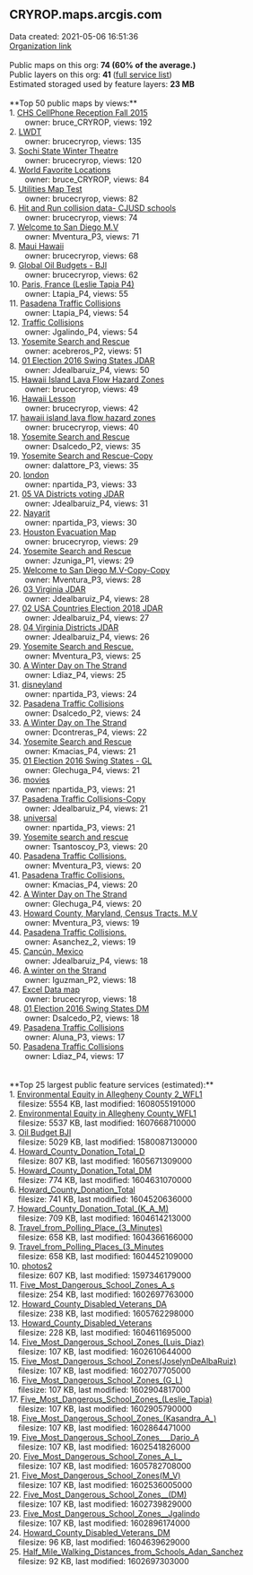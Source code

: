 <h2>CRYROP.maps.arcgis.com</h2> Data created: 2021-05-06 16:51:36 <br /><a target='new' href='https://CRYROP.maps.arcgis.com'>Organization link</a><br /><br />Public maps on this org: <b>74 (60% of the average.)</b><br />Public layers on this org: <b>41 </b>(<a target='new' href='https://services.arcgis.com/guma3AndJtGYXwCm/ArcGIS/rest/services'>full service list</a>)<br />Estimated storaged used by feature layers: <b>23 MB</b><br /><br />**Top 50 public maps by views:**<br />  1. <a target='new' href='https://www.arcgis.com/home/item.html?id=8a2290cf148647dbabac64ad7e029b01'>CHS CellPhone Reception Fall 2015</a> <br />  &nbsp;&nbsp;&nbsp;&nbsp; &nbsp;&nbsp;owner: bruce_CRYROP, views: 192<br />  2. <a target='new' href='https://www.arcgis.com/home/item.html?id=96a8aac6cae0479bb180777a8e0d5701'>LWDT</a> <br />  &nbsp;&nbsp;&nbsp;&nbsp; &nbsp;&nbsp;owner: brucecryrop, views: 135<br />  3. <a target='new' href='https://www.arcgis.com/home/item.html?id=412dd6cc13af42628ee44292e646c2be'>Sochi State Winter Theatre</a> <br />  &nbsp;&nbsp;&nbsp;&nbsp; &nbsp;&nbsp;owner: brucecryrop, views: 120<br />  4. <a target='new' href='https://www.arcgis.com/home/item.html?id=1cdaef7504714c999609985c3305038e'>World Favorite Locations</a> <br />  &nbsp;&nbsp;&nbsp;&nbsp; &nbsp;&nbsp;owner: bruce_CRYROP, views: 84<br />  5. <a target='new' href='https://www.arcgis.com/home/item.html?id=4e4bd5e3ac074895b5f943c1a9447baa'>Utilities Map Test</a> <br />  &nbsp;&nbsp;&nbsp;&nbsp; &nbsp;&nbsp;owner: brucecryrop, views: 82<br />  6. <a target='new' href='https://www.arcgis.com/home/item.html?id=c98af4fac4a846de878c0e9ef90e04ca'>Hit and Run collision data- CJUSD schools</a> <br />  &nbsp;&nbsp;&nbsp;&nbsp; &nbsp;&nbsp;owner: brucecryrop, views: 74<br />  7. <a target='new' href='https://www.arcgis.com/home/item.html?id=b577e41893834c90b33026d9eee0b73d'>Welcome to San Diego M.V</a> <br />  &nbsp;&nbsp;&nbsp;&nbsp; &nbsp;&nbsp;owner: Mventura_P3, views: 71<br />  8. <a target='new' href='https://www.arcgis.com/home/item.html?id=88e2b378e9b64b7992dda8ddd01312c8'>Maui Hawaii</a> <br />  &nbsp;&nbsp;&nbsp;&nbsp; &nbsp;&nbsp;owner: brucecryrop, views: 68<br />  9. <a target='new' href='https://www.arcgis.com/home/item.html?id=294ddfc385f246ffbf0a52f0d1754238'>Global Oil Budgets - BJI</a> <br />  &nbsp;&nbsp;&nbsp;&nbsp; &nbsp;&nbsp;owner: brucecryrop, views: 62<br />  10. <a target='new' href='https://www.arcgis.com/home/item.html?id=c370c34ac9024694baa67dd0e911b9bc'>Paris, France (Leslie Tapia P4)</a> <br />  &nbsp;&nbsp;&nbsp;&nbsp; &nbsp;&nbsp;owner: Ltapia_P4, views: 55<br />  11. <a target='new' href='https://www.arcgis.com/home/item.html?id=529a0b98d8a4467dac9d548a20ccadc8'>Pasadena Traffic Collisions</a> <br />  &nbsp;&nbsp;&nbsp;&nbsp; &nbsp;&nbsp;owner: Ltapia_P4, views: 54<br />  12. <a target='new' href='https://www.arcgis.com/home/item.html?id=19080bb339d04e55adb98e15c476bfd7'>Traffic Collisions</a> <br />  &nbsp;&nbsp;&nbsp;&nbsp; &nbsp;&nbsp;owner: Jgalindo_P4, views: 54<br />  13. <a target='new' href='https://www.arcgis.com/home/item.html?id=9f01df2b15bf40b698399712e9d680fb'>Yosemite Search and Rescue</a> <br />  &nbsp;&nbsp;&nbsp;&nbsp; &nbsp;&nbsp;owner: acebreros_P2, views: 51<br />  14. <a target='new' href='https://www.arcgis.com/home/item.html?id=1dc8079d401d484092bf07a0e7c57908'>01 Election 2016 Swing States JDAR</a> <br />  &nbsp;&nbsp;&nbsp;&nbsp; &nbsp;&nbsp;owner: Jdealbaruiz_P4, views: 50<br />  15. <a target='new' href='https://www.arcgis.com/home/item.html?id=438270c8fc20454cb4c0f08418007bd3'>Hawaii Island Lava Flow Hazard Zones</a> <br />  &nbsp;&nbsp;&nbsp;&nbsp; &nbsp;&nbsp;owner: brucecryrop, views: 49<br />  16. <a target='new' href='https://www.arcgis.com/home/item.html?id=5604f20afacd4d8fac7d31895cf41e43'>Hawaii Lesson</a> <br />  &nbsp;&nbsp;&nbsp;&nbsp; &nbsp;&nbsp;owner: brucecryrop, views: 42<br />  17. <a target='new' href='https://www.arcgis.com/home/item.html?id=514ae9dc590f4dbf9a34a96e305f2e8c'>hawaii island lava flow hazard zones</a> <br />  &nbsp;&nbsp;&nbsp;&nbsp; &nbsp;&nbsp;owner: brucecryrop, views: 40<br />  18. <a target='new' href='https://www.arcgis.com/home/item.html?id=490355194f8940c08b48dbbc11031f81'>Yosemite Search and Rescue</a> <br />  &nbsp;&nbsp;&nbsp;&nbsp; &nbsp;&nbsp;owner: Dsalcedo_P2, views: 35<br />  19. <a target='new' href='https://www.arcgis.com/home/item.html?id=40c44e4e55eb41e19d8b1ffd6c6c54e7'>Yosemite Search and Rescue-Copy</a> <br />  &nbsp;&nbsp;&nbsp;&nbsp; &nbsp;&nbsp;owner: dalattore_P3, views: 35<br />  20. <a target='new' href='https://www.arcgis.com/home/item.html?id=cdbcadf2053848649a176c1898f7cb9b'>london</a> <br />  &nbsp;&nbsp;&nbsp;&nbsp; &nbsp;&nbsp;owner: npartida_P3, views: 33<br />  21. <a target='new' href='https://www.arcgis.com/home/item.html?id=29a859202c3142b48f64187c9e6f7251'>05 VA Districts voting JDAR</a> <br />  &nbsp;&nbsp;&nbsp;&nbsp; &nbsp;&nbsp;owner: Jdealbaruiz_P4, views: 31<br />  22. <a target='new' href='https://www.arcgis.com/home/item.html?id=bcb0a2c0876642ba8539213e3e71048d'>Nayarit</a> <br />  &nbsp;&nbsp;&nbsp;&nbsp; &nbsp;&nbsp;owner: npartida_P3, views: 30<br />  23. <a target='new' href='https://www.arcgis.com/home/item.html?id=89f047d645fd47948d7677d6912a03a1'>Houston Evacuation Map</a> <br />  &nbsp;&nbsp;&nbsp;&nbsp; &nbsp;&nbsp;owner: brucecryrop, views: 29<br />  24. <a target='new' href='https://www.arcgis.com/home/item.html?id=4bfdfc19d8fe4166962471c54a1664fa'>Yosemite Search and Rescue</a> <br />  &nbsp;&nbsp;&nbsp;&nbsp; &nbsp;&nbsp;owner: Jzuniga_P1, views: 29<br />  25. <a target='new' href='https://www.arcgis.com/home/item.html?id=9b99a63fd96d4ee58b217618a2e5f76e'>Welcome to San Diego M.V-Copy-Copy</a> <br />  &nbsp;&nbsp;&nbsp;&nbsp; &nbsp;&nbsp;owner: Mventura_P3, views: 28<br />  26. <a target='new' href='https://www.arcgis.com/home/item.html?id=68f3410f7fa2458dadbaf8b4f6916b55'>03 Virginia JDAR</a> <br />  &nbsp;&nbsp;&nbsp;&nbsp; &nbsp;&nbsp;owner: Jdealbaruiz_P4, views: 28<br />  27. <a target='new' href='https://www.arcgis.com/home/item.html?id=9fc69a98b7ff4ccf8b5f76049471f093'>02 USA Countries Election 2018 JDAR</a> <br />  &nbsp;&nbsp;&nbsp;&nbsp; &nbsp;&nbsp;owner: Jdealbaruiz_P4, views: 27<br />  28. <a target='new' href='https://www.arcgis.com/home/item.html?id=03cdce21671f41b499fedb9bf4c82ea6'>04 Virginia Districts JDAR</a> <br />  &nbsp;&nbsp;&nbsp;&nbsp; &nbsp;&nbsp;owner: Jdealbaruiz_P4, views: 26<br />  29. <a target='new' href='https://www.arcgis.com/home/item.html?id=831d981b90e9498d92ca8ec9b4155874'>Yosemite Search and Rescue.</a> <br />  &nbsp;&nbsp;&nbsp;&nbsp; &nbsp;&nbsp;owner: Mventura_P3, views: 25<br />  30. <a target='new' href='https://www.arcgis.com/home/item.html?id=6f1e34c1b21d4a15be87bb22209e9d04'>A Winter Day on The Strand</a> <br />  &nbsp;&nbsp;&nbsp;&nbsp; &nbsp;&nbsp;owner: Ldiaz_P4, views: 25<br />  31. <a target='new' href='https://www.arcgis.com/home/item.html?id=c11b5b252fa846e8ac5589fb5d93a153'>disneyland</a> <br />  &nbsp;&nbsp;&nbsp;&nbsp; &nbsp;&nbsp;owner: npartida_P3, views: 24<br />  32. <a target='new' href='https://www.arcgis.com/home/item.html?id=d0324891189d4c278e88efd13bbacec2'>Pasadena Traffic Collisions</a> <br />  &nbsp;&nbsp;&nbsp;&nbsp; &nbsp;&nbsp;owner: Dsalcedo_P2, views: 24<br />  33. <a target='new' href='https://www.arcgis.com/home/item.html?id=66401d92c36d4d78acc02dea8f8ce3d8'>A Winter Day on The Strand</a> <br />  &nbsp;&nbsp;&nbsp;&nbsp; &nbsp;&nbsp;owner: Dcontreras_P4, views: 22<br />  34. <a target='new' href='https://www.arcgis.com/home/item.html?id=b05d03598cb2466ebd2099c071e88ac9'>Yosemite Search and Rescue</a> <br />  &nbsp;&nbsp;&nbsp;&nbsp; &nbsp;&nbsp;owner: Kmacias_P4, views: 21<br />  35. <a target='new' href='https://www.arcgis.com/home/item.html?id=9ddfd0c4737149f19d294392b3a046c3'>01 Election 2016 Swing States - GL</a> <br />  &nbsp;&nbsp;&nbsp;&nbsp; &nbsp;&nbsp;owner: Glechuga_P4, views: 21<br />  36. <a target='new' href='https://www.arcgis.com/home/item.html?id=e378668ac93e470e9f93ceedeaaef082'>movies</a> <br />  &nbsp;&nbsp;&nbsp;&nbsp; &nbsp;&nbsp;owner: npartida_P3, views: 21<br />  37. <a target='new' href='https://www.arcgis.com/home/item.html?id=0a90e76583ad424fae9ab4347eaa2f88'>Pasadena Traffic Collisions-Copy</a> <br />  &nbsp;&nbsp;&nbsp;&nbsp; &nbsp;&nbsp;owner: Jdealbaruiz_P4, views: 21<br />  38. <a target='new' href='https://www.arcgis.com/home/item.html?id=4adfa883a83f4a6a85467b2f77866098'>universal</a> <br />  &nbsp;&nbsp;&nbsp;&nbsp; &nbsp;&nbsp;owner: npartida_P3, views: 21<br />  39. <a target='new' href='https://www.arcgis.com/home/item.html?id=72f0fc1a141840309ac53703fdc86219'>Yosemite search and rescue</a> <br />  &nbsp;&nbsp;&nbsp;&nbsp; &nbsp;&nbsp;owner: Tsantoscoy_P3, views: 20<br />  40. <a target='new' href='https://www.arcgis.com/home/item.html?id=5b7e11e7ce9d4cefae4d7afe6dabe78d'>Pasadena Traffic Collisions.</a> <br />  &nbsp;&nbsp;&nbsp;&nbsp; &nbsp;&nbsp;owner: Mventura_P3, views: 20<br />  41. <a target='new' href='https://www.arcgis.com/home/item.html?id=9fda7c46db474bc1b4bf55f4e0b91917'>Pasadena Traffic Collisions.</a> <br />  &nbsp;&nbsp;&nbsp;&nbsp; &nbsp;&nbsp;owner: Kmacias_P4, views: 20<br />  42. <a target='new' href='https://www.arcgis.com/home/item.html?id=8e1aa187d92247fdb246bb4f02897070'>A Winter Day on The Strand</a> <br />  &nbsp;&nbsp;&nbsp;&nbsp; &nbsp;&nbsp;owner: Glechuga_P4, views: 20<br />  43. <a target='new' href='https://www.arcgis.com/home/item.html?id=866c7d1d98ef43c1952b9396be1cf65a'>Howard County, Maryland, Census Tracts. M.V</a> <br />  &nbsp;&nbsp;&nbsp;&nbsp; &nbsp;&nbsp;owner: Mventura_P3, views: 19<br />  44. <a target='new' href='https://www.arcgis.com/home/item.html?id=a25160b6d5c54f3789a3d696c08171e4'>Pasadena Traffic Collisions.</a> <br />  &nbsp;&nbsp;&nbsp;&nbsp; &nbsp;&nbsp;owner: Asanchez_2, views: 19<br />  45. <a target='new' href='https://www.arcgis.com/home/item.html?id=4b28d5b778354e5f9412c4f6001b9486'>Cancún, Mexico</a> <br />  &nbsp;&nbsp;&nbsp;&nbsp; &nbsp;&nbsp;owner: Jdealbaruiz_P4, views: 18<br />  46. <a target='new' href='https://www.arcgis.com/home/item.html?id=1693f5b2c84446b9a6ee04b154eb5695'>A winter on the Strand</a> <br />  &nbsp;&nbsp;&nbsp;&nbsp; &nbsp;&nbsp;owner: Iguzman_P2, views: 18<br />  47. <a target='new' href='https://www.arcgis.com/home/item.html?id=1d1b6f223f0248beba3c828053e9fdb2'>Excel Data map</a> <br />  &nbsp;&nbsp;&nbsp;&nbsp; &nbsp;&nbsp;owner: brucecryrop, views: 18<br />  48. <a target='new' href='https://www.arcgis.com/home/item.html?id=2e2a13029a524993994126b2a79fa37f'>01 Election 2016 Swing States DM</a> <br />  &nbsp;&nbsp;&nbsp;&nbsp; &nbsp;&nbsp;owner: Dsalcedo_P2, views: 18<br />  49. <a target='new' href='https://www.arcgis.com/home/item.html?id=2bd027c729c54b4b96cf1f199237bd10'>Pasadena Traffic Collisions</a> <br />  &nbsp;&nbsp;&nbsp;&nbsp; &nbsp;&nbsp;owner: Aluna_P3, views: 17<br />  50. <a target='new' href='https://www.arcgis.com/home/item.html?id=ff6cedd85b114145ae05c026034a1cbd'>Pasadena Traffic Collisions</a> <br />  &nbsp;&nbsp;&nbsp;&nbsp; &nbsp;&nbsp;owner: Ldiaz_P4, views: 17<br /><br /><br />**Top 25 largest public feature services (estimated):**<br /> 1. <a target='new' href='https://www.arcgis.com/home/item.html?id=01774d4c2b1a40fea6cf2ab0e6168557'>Environmental Equity in Allegheny County 2_WFL1</a><br /> &nbsp;&nbsp;&nbsp;&nbsp;filesize: 5554 KB, last modified: 1608055191000<br /> 2. <a target='new' href='https://www.arcgis.com/home/item.html?id=958aabe04e5e49a6bb868446872ef77c'>Environmental Equity in Allegheny County_WFL1</a><br /> &nbsp;&nbsp;&nbsp;&nbsp;filesize: 5537 KB, last modified: 1607668710000<br /> 3. <a target='new' href='https://www.arcgis.com/home/item.html?id=93571239c469436f9466f288a30561b6'>Oil Budget BJI</a><br /> &nbsp;&nbsp;&nbsp;&nbsp;filesize: 5029 KB, last modified: 1580087130000<br /> 4. <a target='new' href='https://www.arcgis.com/home/item.html?id=dc6a4db581df43dd9cd81b1b9df426c9'>Howard_County_Donation_Total_D</a><br /> &nbsp;&nbsp;&nbsp;&nbsp;filesize: 807 KB, last modified: 1605671309000<br /> 5. <a target='new' href='https://www.arcgis.com/home/item.html?id=7cb65be0127d4d328a5eb78811f886b1'>Howard_County_Donation_Total_DM</a><br /> &nbsp;&nbsp;&nbsp;&nbsp;filesize: 774 KB, last modified: 1604631070000<br /> 6. <a target='new' href='https://www.arcgis.com/home/item.html?id=9258d6e76d084833ae1084c75ebc9138'>Howard_County_Donation_Total</a><br /> &nbsp;&nbsp;&nbsp;&nbsp;filesize: 741 KB, last modified: 1604520636000<br /> 7. <a target='new' href='https://www.arcgis.com/home/item.html?id=ba2f7c0ce3f643798ef6e42080749099'>Howard_County_Donation_Total_(K_A_M)</a><br /> &nbsp;&nbsp;&nbsp;&nbsp;filesize: 709 KB, last modified: 1604614213000<br /> 8. <a target='new' href='https://www.arcgis.com/home/item.html?id=96cbeb8eb2754aae9ee4df715d55669e'>Travel_from_Polling_Place_(3_Minutes)</a><br /> &nbsp;&nbsp;&nbsp;&nbsp;filesize: 658 KB, last modified: 1604366166000<br /> 9. <a target='new' href='https://www.arcgis.com/home/item.html?id=01a808e3ce10408ea4da7711ea679986'>Travel_from_Polling_Places_(3_Minutes</a><br /> &nbsp;&nbsp;&nbsp;&nbsp;filesize: 658 KB, last modified: 1604452109000<br /> 10. <a target='new' href='https://www.arcgis.com/home/item.html?id=11a1216edcc74ddf8a1b2264194385be'>photos2</a><br /> &nbsp;&nbsp;&nbsp;&nbsp;filesize: 607 KB, last modified: 1597346179000<br /> 11. <a target='new' href='https://www.arcgis.com/home/item.html?id=713bb978016b41b281b5c31677a85967'>Five_Most_Dangerous_School_Zones_A_s</a><br /> &nbsp;&nbsp;&nbsp;&nbsp;filesize: 254 KB, last modified: 1602697763000<br /> 12. <a target='new' href='https://www.arcgis.com/home/item.html?id=b4edfa059cba4baf94f86e0b21d901d3'>Howard_County_Disabled_Veterans_DA</a><br /> &nbsp;&nbsp;&nbsp;&nbsp;filesize: 238 KB, last modified: 1605762298000<br /> 13. <a target='new' href='https://www.arcgis.com/home/item.html?id=2406d44fe5824fe698ef6e076f97b5f1'>Howard_County_Disabled_Veterans</a><br /> &nbsp;&nbsp;&nbsp;&nbsp;filesize: 228 KB, last modified: 1604611695000<br /> 14. <a target='new' href='https://www.arcgis.com/home/item.html?id=b0a07fb5bc544ddb8c623dc20137ea82'>Five_Most_Dangerous_School_Zones_(Luis_Diaz)</a><br /> &nbsp;&nbsp;&nbsp;&nbsp;filesize: 107 KB, last modified: 1602610644000<br /> 15. <a target='new' href='https://www.arcgis.com/home/item.html?id=10f071bed14244a88c1b12057808fdec'>Five_Most_Dangerous_School_Zones(JoselynDeAlbaRuiz)</a><br /> &nbsp;&nbsp;&nbsp;&nbsp;filesize: 107 KB, last modified: 1602707705000<br /> 16. <a target='new' href='https://www.arcgis.com/home/item.html?id=9c818760105a4f0baa2928de651c6115'>Five_Most_Dangerous_School_Zones_(G_L)</a><br /> &nbsp;&nbsp;&nbsp;&nbsp;filesize: 107 KB, last modified: 1602904817000<br /> 17. <a target='new' href='https://www.arcgis.com/home/item.html?id=622d6eabc6fa476d9c29b491ff59467f'>Five_Most_Dangerous_School_Zones_(Leslie_Tapia)</a><br /> &nbsp;&nbsp;&nbsp;&nbsp;filesize: 107 KB, last modified: 1602905790000<br /> 18. <a target='new' href='https://www.arcgis.com/home/item.html?id=8245a04da1664e8cbcfe8fa033bbe2f8'>Five_Most_Dangerous_School_Zones_(Kasandra_A_)</a><br /> &nbsp;&nbsp;&nbsp;&nbsp;filesize: 107 KB, last modified: 1602864471000<br /> 19. <a target='new' href='https://www.arcgis.com/home/item.html?id=9176fe1c04b54184a6ca3af9cd5dfda5'>Five_Most_Dangerous_School_Zones___Dario_A</a><br /> &nbsp;&nbsp;&nbsp;&nbsp;filesize: 107 KB, last modified: 1602541826000<br /> 20. <a target='new' href='https://www.arcgis.com/home/item.html?id=2d97d4a9bd4e4f499b5e411a32a5e50e'>Five_Most_Dangerous_School_Zones_A_L_</a><br /> &nbsp;&nbsp;&nbsp;&nbsp;filesize: 107 KB, last modified: 1605782708000<br /> 21. <a target='new' href='https://www.arcgis.com/home/item.html?id=f4f47a658e9e4c1eabfd4dee56c07988'>Five_Most_Dangerous_School_Zones(M_V)</a><br /> &nbsp;&nbsp;&nbsp;&nbsp;filesize: 107 KB, last modified: 1602536005000<br /> 22. <a target='new' href='https://www.arcgis.com/home/item.html?id=67eb978481144f17a96b1645c0a9e5db'>Five_Most_Dangerous_School_Zones__(DM)</a><br /> &nbsp;&nbsp;&nbsp;&nbsp;filesize: 107 KB, last modified: 1602739829000<br /> 23. <a target='new' href='https://www.arcgis.com/home/item.html?id=da5418ffbe7044c5a8ed2d7af84b68b2'>Five_Most_Dangerous_School_Zones__Jgalindo</a><br /> &nbsp;&nbsp;&nbsp;&nbsp;filesize: 107 KB, last modified: 1602896174000<br /> 24. <a target='new' href='https://www.arcgis.com/home/item.html?id=a0f0c31fcd2245f49bb564121110ab1b'>Howard_County_Disabled_Veterans_DM</a><br /> &nbsp;&nbsp;&nbsp;&nbsp;filesize: 96 KB, last modified: 1604639629000<br /> 25. <a target='new' href='https://www.arcgis.com/home/item.html?id=e93ab9c19e154ca983207cd566a849d8'>Half_Mile_Walking_Distances_from_Schools_Adan_Sanchez</a><br /> &nbsp;&nbsp;&nbsp;&nbsp;filesize: 92 KB, last modified: 1602697303000<br />